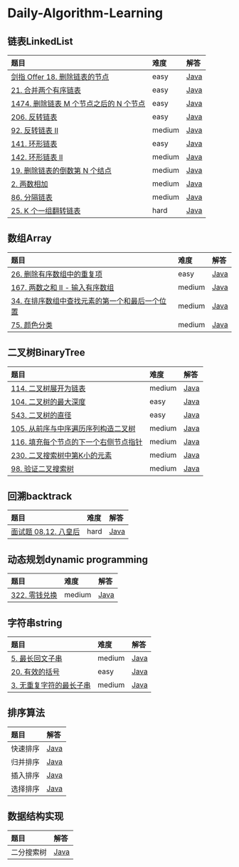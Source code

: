 # Daily-Algorithm-Learning
## 链表LinkedList
| 题目 | 难度 | 解答 |
| :---------- | :----------| :---------- |
| [剑指 Offer 18. 删除链表的节点](https://leetcode.cn/problems/shan-chu-lian-biao-de-jie-dian-lcof/description/) | easy | [Java](src/linkedlist/DeleteNodeInLinedList.java) |
| [21. 合并两个有序链表](https://leetcode.cn/problems/merge-two-sorted-lists/description/) | easy | [Java](src/linkedlist/MergeTwoSortedLists.java) |
| [1474. 删除链表 M 个节点之后的 N 个节点](https://leetcode.cn/problems/delete-n-nodes-after-m-nodes-of-a-linked-list/?envType=study-plan-v2&envId=premium-algo-100) | easy | [Java](src/linkedlist/DeleteNodesFromLinkedList.java) |
| [206. 反转链表](https://leetcode.cn/problems/reverse-linked-list/) | easy | [Java](src/linkedlist/ReverseLinkedList.java) |
| [92. 反转链表 II](https://leetcode.cn/problems/reverse-linked-list-ii/description/) | medium | [Java](src/linkedlist/ReverseLinkedListII.java) |
| [141. 环形链表](https://leetcode.cn/problems/linked-list-cycle/description/) | easy | [Java](src/linkedlist/LinkedListCycle.java) |
| [142. 环形链表 II](https://leetcode.cn/problems/linked-list-cycle-ii/) | medium | [Java](src/linkedlist/LinkedListCycleII.java) |
| [19. 删除链表的倒数第 N 个结点](https://leetcode.cn/problems/remove-nth-node-from-end-of-list/?envType=study-plan-v2&envId=top-interview-150) | medium | [Java](src/linkedlist/RemoveNthNodeFromEndOfList.java) |
| [2. 两数相加](https://leetcode.cn/problems/add-two-numbers/description/?envType=study-plan-v2&envId=top-interview-150) | medium | [Java](src/linkedlist/AddTwoNumbers.java) |
| [86. 分隔链表](https://leetcode.cn/problems/partition-list/) | medium | [Java](src/linkedlist/PartitionList.java) |
| [25. K 个一组翻转链表](https://leetcode.cn/problems/reverse-nodes-in-k-group/) | hard | [Java](src/linkedlist/ReverseKGroup.java) |

## 数组Array
| 题目 | 难度 | 解答 |
| :---------- | :----------| :---------- |
| [26. 删除有序数组中的重复项](https://leetcode.cn/problems/remove-duplicates-from-sorted-array/) | easy | [Java](src/array/RemoveDuplicatesFromSortedArray.java) |
| [167. 两数之和 II - 输入有序数组](https://leetcode.cn/problems/two-sum-ii-input-array-is-sorted/) | medium | [Java](src/array/TwoSumII.java) |
| [34. 在排序数组中查找元素的第一个和最后一个位置](https://leetcode.cn/problems/find-first-and-last-position-of-element-in-sorted-array/description/?envType=study-plan-v2&envId=top-100-liked) | medium | [Java](src/array/FindFirstAndLastPositionInSortedArray.java) |
| [75. 颜色分类](https://leetcode.cn/problems/sort-colors/) | medium | [Java](src/array/SetColor.java) |


## 二叉树BinaryTree
| 题目 | 难度 | 解答 |
| :---------- | :----------| :---------- |
| [114. 二叉树展开为链表](https://leetcode.cn/problems/flatten-binary-tree-to-linked-list/description/) | medium | [Java](src/binarytree/FlattenBinaryTreeToLinedList.java) |
| [104. 二叉树的最大深度](https://leetcode.cn/problems/maximum-depth-of-binary-tree/description/) | easy | [Java](src/binarytree/MaximumDepthOfBinaryTree.java) |
| [543. 二叉树的直径](https://leetcode.cn/problems/diameter-of-binary-tree/) | easy | [Java](src/binarytree/DiameterOfBinaryTree.java) |
| [105. 从前序与中序遍历序列构造二叉树](https://leetcode.cn/problems/construct-binary-tree-from-preorder-and-inorder-traversal/) | medium | [Java](src/binarytree/ConstructBinaryTree.java) |
| [116. 填充每个节点的下一个右侧节点指针](https://leetcode.cn/problems/populating-next-right-pointers-in-each-node/description/) | medium | [Java](src/binarytree/PopulatingNextRightPointers.java) |
| [230. 二叉搜索树中第K小的元素](https://leetcode.cn/problems/kth-smallest-element-in-a-bst/) | medium | [Java](src/binarytree/KthSmallestElementInBST.java) |
| [98. 验证二叉搜索树](https://leetcode.cn/problems/validate-binary-search-tree/description/) | medium | [Java](src/binarytree/ValidateBinarySearchTree.java) |

## 回溯backtrack
| 题目 | 难度 | 解答 |
| :---------- | :----------| :---------- |
| [面试题 08.12. 八皇后](https://leetcode.cn/problems/eight-queens-lcci/description/) | hard | [Java](src/backtrack/NQueens.java) |

## 动态规划dynamic programming
| 题目 | 难度 | 解答 |
| :---------- | :----------| :---------- |
| [322. 零钱兑换](https://leetcode.cn/problems/coin-change/description/) | medium | [Java](src/dynamicprogramming/CoinChange.java) |

## 字符串string
| 题目 | 难度 | 解答 |
| :---------- | :----------| :---------- |
| [5. 最长回文子串](https://leetcode.cn/problems/longest-palindromic-substring/) | medium | [Java](src/string/LongestPalindromicSubstring.java) |
| [20. 有效的括号](https://leetcode.cn/problems/valid-parentheses/?envType=study-plan-v2&envId=top-100-liked) | easy | [Java](src/string/ValidParentheses.java) |
| [3. 无重复字符的最长子串](https://leetcode.cn/problems/longest-substring-without-repeating-characters/) | medium | [Java](src/string/LongestSubstringWithoutRepeatingCharacters.java) |

## 排序算法
| 题目 | 解答 |
| :---------- | :---------- |
| 快速排序 | [Java](src/sort_algorithm/QuickSort.java) |
| 归并排序 | [Java](src/sort_algorithm/MergeSort.java) |
| 插入排序 | [Java](src/sort_algorithm/InsertSort.java) |
| 选择排序 | [Java](src/sort_algorithm/SelectSort.java) |

## 数据结构实现
| 题目 | 解答 |
| :---------- | :---------- |
| 二分搜索树 | [Java](src/data_structures/BinarySearchTree.java) |